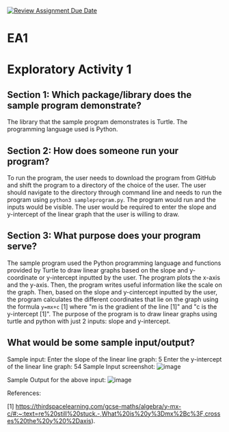 [![Review Assignment Due Date](https://classroom.github.com/assets/deadline-readme-button-24ddc0f5d75046c5622901739e7c5dd533143b0c8e959d652212380cedb1ea36.svg)](https://classroom.github.com/a/FJiO-WNb)
# EA1

# Exploratory Activity 1

## Section 1: Which package/library does the sample program demonstrate?
The library that the sample program demonstrates is Turtle. The programming language used is Python.

## Section 2: How does someone run your program?
To run the program, the user needs to download the program from GitHub and shift the program to a directory of the choice of the user. The user should navigate to the directory through command line and needs to run the program using `python3 sampleprogram.py`. The program would run and the inputs would be visible. The user would be required to enter the slope and y-intercept of the linear graph that the user is willing to draw. 

## Section 3: What purpose does your program serve?
The sample program used the Python programming language and functions provided by Turtle to draw linear graphs based on the slope and y-coordinate or y-intercept inputted by the user. The program plots the x-axis and the y-axis. Then, the program writes useful information like the scale on the graph. Then, based on the slope and y-cintercept inputted by the user, the program calculates the different coordinates that lie on the graph using the formula `y=mx+c` [1] where "m is the gradient of the line [1]" and "c is the y-intercept [1]". The purpose of the program is to draw linear graphs using turtle and python with just 2 inputs: slope and y-intercept.

## What would be some sample input/output?
Sample input: 
Enter the slope of the linear line graph: 5
Enter the y-intercept of the linear line graph: 54
Sample Input screenshot:
![image](https://github.com/CS2613-WI24-FR01B/exploration-activity-1-invisible-wind-pavitra/assets/113079611/812c8a5e-8a39-4613-bc64-9df524e992d8)


Sample Output for the above input:
![image](https://github.com/CS2613-WI24-FR01B/exploration-activity-1-invisible-wind-pavitra/assets/113079611/0a86f3f5-c575-41a5-9fc0-9f7b63bcdda1)


References:

[1] https://thirdspacelearning.com/gcse-maths/algebra/y-mx-c/#:~:text=re%20still%20stuck.-,What%20is%20y%3Dmx%2Bc%3F,crosses%20the%20y%20%2Daxis). 
